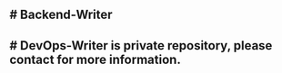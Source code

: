 <h2># Backend-Writer</h2>
<h2># DevOps-Writer is private repository, please contact for more information.</h2>

